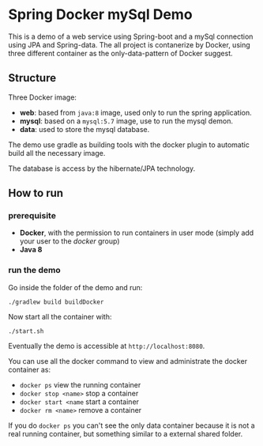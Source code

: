 # Spring Docker mySql Demo
This is a demo of a web service using Spring-boot and a mySql connection using JPA and Spring-data. The all project is contanerize by Docker, using three different container as the only-data-pattern of Docker suggest.

## Structure
Three Docker image:
- **web**: based from `java:8` image, used only to run the spring application.
- **mysql**: based on a `mysql:5.7` image, use to run the mysql demon.
- **data**: used to store the mysql database.

The demo use gradle as building tools with the docker plugin to automatic build all the necessary image.

The database is access by the hibernate/JPA technology.

## How to run
### prerequisite
- **Docker**, with the permission to run containers in user mode (simply add your user to the *docker* group)
- **Java 8**

### run the demo
Go inside the folder of the demo and run:
```
./gradlew build buildDocker
```

Now start all the container with:
```
./start.sh
```

Eventually the demo is accessible at  `http://localhost:8080`.

You can use all the docker command to view and administrate the docker container as:
- `docker ps` view the running container
- `docker stop <name>` stop a container
- `docker start <name` start a container
- `docker rm <name>` remove a container

If you do `docker ps` you can't see the only data container because it is not a real running container, but something similar to a external shared folder.
